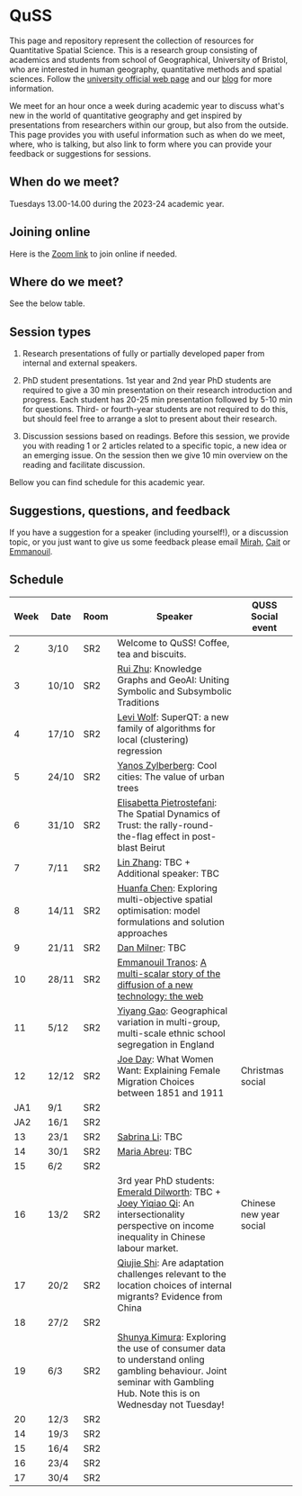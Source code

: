 # QuSS

This page and repository represent the collection of resources for Quantitative Spatial Science. This is a research group consisting of academics and students from school of Geographical, University of Bristol, who are interested in human geography, quantitative methods and spatial sciences. Follow the [university official web page](http://www.bristol.ac.uk/geography/research/quantitative-spatial-science/) and our [blog](https://quss.blogs.bristol.ac.uk/) for more information.

We meet for an hour once a week during academic year to discuss what's new in the world of quantitative geography and get inspired by presentations from researchers within our group, but also from the outside. This page provides you with useful information such as when do we meet, where, who is talking, but also link to form where you can provide your feedback or suggestions for sessions.

## When do we meet?

Tuesdays 13.00-14.00 during the 2023-24 academic year.

## Joining online

Here is the [Zoom link](https://bristol-ac-uk.zoom.us/j/98103670328?pwd=VllwYTh5WGZ2S0Y2U2l2MHNGd1BBdz09) to join online if needed.

## Where do we meet?

See the below table.

## Session types

1.  Research presentations of fully or partially developed paper from internal and external speakers.

2.  PhD student presentations. 1st year and 2nd year PhD students are required to give a 30 min presentation on their research introduction and progress. Each student has 20-25 min presentation followed by 5-10 min for questions. Third- or fourth-year students are not required to do this, but should feel free to arrange a slot to present about their research.

3.  Discussion sessions based on readings. Before this session, we provide you with reading 1 or 2 articles related to a specific topic, a new idea or an emerging issue. On the session then we give 10 min overview on the reading and facilitate discussion.

Bellow you can find schedule for this academic year.

## Suggestions, questions, and feedback

If you have a suggestion for a speaker (including yourself!), or a discussion topic, or you just want to give us some feedback please email [Mirah](mailto:jing.zhang.2021@bristol.ac.uk), [Cait](mailto:caitlin.robinson@bristol.ac.uk) or [Emmanouil](mailto:e.tranos@bristol.ac.uk).

## Schedule

| Week | Date  | Room             | Speaker | QUSS Social event |
|------|-------|------------------|---------|-------------------|
| 2    | 3/10   | SR2             | Welcome to QuSS! Coffee, tea and biscuits. |                   |
| 3    | 10/10  | SR2             | [Rui Zhu](https://research-information.bris.ac.uk/en/persons/rui-zhu): Knowledge Graphs and GeoAI: Uniting Symbolic and Subsymbolic Traditions|                   |
| 4    | 17/10  | SR2             | [Levi Wolf](https://www.ljwolf.org/): SuperQT: a new family of algorithms for local (clustering) regression|                   |                                           |                   |
| 5    | 24/10  | SR2             | [Yanos Zylberberg](https://www.bristol.ac.uk/people/person/Yanos-Zylberberg-28c34bec-47ee-41bd-952c-7cd01df66934/): Cool cities: The value of urban trees |                   |
| 6    | 31/10  | SR2             | [Elisabetta Pietrostefani](https://www.liverpool.ac.uk/environmental-sciences/staff/elisabetta-pietrostefani/): The Spatial Dynamics of Trust: the rally-round-the-flag effect in post-blast Beirut |                   |
| 7    |  7/11  | SR2             | [Lin Zhang](): TBC + Additional speaker: TBC                                          |                   |
| 8    | 14/11  | SR2             | [Huanfa Chen](https://huanfachen.github.io/about.html): Exploring multi-objective spatial optimisation: model formulations and solution approaches|                   |
| 9    | 21/11  | SR2             | [Dan Milner](https://compass.blogs.bristol.ac.uk/author/dan-milner/): TBC                                   |                   |
| 10   | 28/11  | SR2             | [Emmanouil Tranos](https://etranos.info/): [A multi-scalar story of the diffusion of a new technology: the web](https://etranos.info/post/gceg2022/web_diffusion.html#/) |                   |
| 11   |  5/12  | SR2             | [Yiyang Gao](https://www.linkedin.com/in/yiyang-gao-9abbbb127/?originalSubdomain=uk): Geographical variation in multi-group, multi-scale ethnic school segregation in England|                   |
| 12   | 12/12  | SR2             | [Joe Day](https://research-information.bris.ac.uk/en/persons/joe-day): What Women Want: Explaining Female Migration Choices between 1851 and 1911| Christmas social |
| JA1  |  9/1   | SR2             |                                            |                   |
| JA2  | 16/1   | SR2             |                                            |                   |
| 13    | 23/1  | SR2             | [Sabrina Li](https://www.nottingham.ac.uk/geography/people/sabrina.li): TBC|                                           |                   
| 14    | 30/1  | SR2             | [Maria Abreu](https://www.landecon.cam.ac.uk/directory/dr-maria-abreu): TBC|                   |
| 15    |  6/2  | SR2             |                                            |                   |
| 16    | 13/2  | SR2             |3rd year PhD students: [Emerald Dilworth](): TBC + [Joey Yiqiao Qi](): An intersectionality perspective on income inequality in Chinese labour market. |Chinese new year social|
| 17    | 20/2  | SR2             | [Qiujie Shi](https://research-information.bris.ac.uk/en/persons/qiujie-shi): Are adaptation challenges relevant to the location choices of internal migrants? Evidence from China |                   |
| 18    | 27/2  | SR2             |                                            |                   |
| 19    |  6/3  | SR2             | [Shunya Kimura](): Exploring the use of consumer data to understand onling gambling behaviour. Joint seminar with Gambling Hub. Note this is on Wednesday not Tuesday!|                   |
| 20    | 12/3  | SR2             |                                            |                   |
| 14    | 19/3  | SR2             |                                            |                   |
| 15    | 16/4  | SR2             |                                            |                   |
| 16    | 23/4  | SR2             |                                            |                   |
| 17    | 30/4  | SR2             |                                            |                   |



